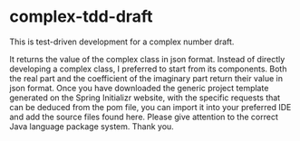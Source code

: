 # complex-tdd-draft
This is test-driven development for a complex number draft.

It returns the value of the complex class in json format.
Instead of directly developing a complex class, I preferred to start from its components.
Both the real part and the coefficient of the imaginary part return their value in json format.
Once you have downloaded the generic project template generated on the Spring Initializr website, with the specific requests that can be deduced from the pom file, you can import it into your preferred IDE and add the source files found here.
Please give attention to the correct Java language package system.
Thank you.
